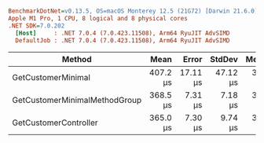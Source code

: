 ``` ini

BenchmarkDotNet=v0.13.5, OS=macOS Monterey 12.5 (21G72) [Darwin 21.6.0]
Apple M1 Pro, 1 CPU, 8 logical and 8 physical cores
.NET SDK=7.0.202
  [Host]     : .NET 7.0.4 (7.0.423.11508), Arm64 RyuJIT AdvSIMD
  DefaultJob : .NET 7.0.4 (7.0.423.11508), Arm64 RyuJIT AdvSIMD


```
|                        Method |     Mean |    Error |   StdDev |   Median | Allocated |
|------------------------------ |---------:|---------:|---------:|---------:|----------:|
|            GetCustomerMinimal | 407.2 μs | 17.11 μs | 47.12 μs | 390.0 μs |   3.15 KB |
| GetCustomerMinimalMethodGroup | 368.5 μs |  7.31 μs |  7.18 μs | 365.6 μs |   3.14 KB |
|         GetCustomerController | 365.0 μs |  7.30 μs |  9.74 μs | 361.6 μs |   3.15 KB |
